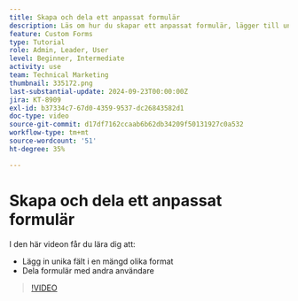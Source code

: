 ```yaml
---
title: Skapa och dela ett anpassat formulär
description: Läs om hur du skapar ett anpassat formulär, lägger till unika fält i formuläret och delar formulär med användare.
feature: Custom Forms
type: Tutorial
role: Admin, Leader, User
level: Beginner, Intermediate
activity: use
team: Technical Marketing
thumbnail: 335172.png
last-substantial-update: 2024-09-23T00:00:00Z
jira: KT-8909
exl-id: b37334c7-67d0-4359-9537-dc26843582d1
doc-type: video
source-git-commit: d17df7162ccaab6b62db34209f50131927c0a532
workflow-type: tm+mt
source-wordcount: '51'
ht-degree: 35%

---
```


# Skapa och dela ett anpassat formulär

I den här videon får du lära dig att:

* Lägg in unika fält i en mängd olika format
* Dela formulär med andra användare

>[!VIDEO](https://video.tv.adobe.com/v/335172/?quality=12&learn=on&enablevpops)

